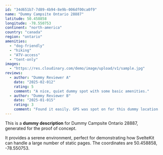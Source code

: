 ```yaml
---
id: "34d651b7-7d89-4b94-8e9b-006df00ca0f9"
name: "Dummy Campsite Ontario 28887"
latitude: 50.458858
longitude: -78.550753
continent: "north-america"
country: "canada"
region: "ontario"
amenities:
  - "dog-friendly"
  - "hiking"
  - "ATV-access"
  - "tent-only"
images:
  - "https://res.cloudinary.com/demo/image/upload/v1/sample.jpg"
reviews:
  - author: "Dummy Reviewer A"
    date: "2025-02-012"
    rating: 5
    comment: "A nice, quiet dummy spot with some basic amenities."
  - author: "Dummy Reviewer B"
    date: "2025-01-015"
    rating: 3
    comment: "Found it easily. GPS was spot on for this dummy location."
---
```


This is a **dummy description** for Dummy Campsite Ontario 28887, generated for the proof of concept.

It provides a serene environment, perfect for demonstrating how SvelteKit can handle a large number of static pages. The coordinates are 50.458858, -78.550753.
